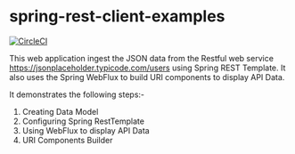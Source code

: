 # spring-rest-client-examples

[![CircleCI](https://circleci.com/gh/yerasoni20/spring-rest-client-examples/tree/master.svg?style=svg)](https://circleci.com/gh/yerasoni20/spring-rest-client-examples/tree/master)

This web application ingest the JSON data from the Restful web service  https://jsonplaceholder.typicode.com/users using Spring REST Template. It also uses the Spring WebFlux to build URI components to display API Data.

It demonstrates the following steps:-

1) Creating Data Model
2) Configuring Spring RestTemplate
3) Using WebFlux to display API Data
4) URI Components Builder

